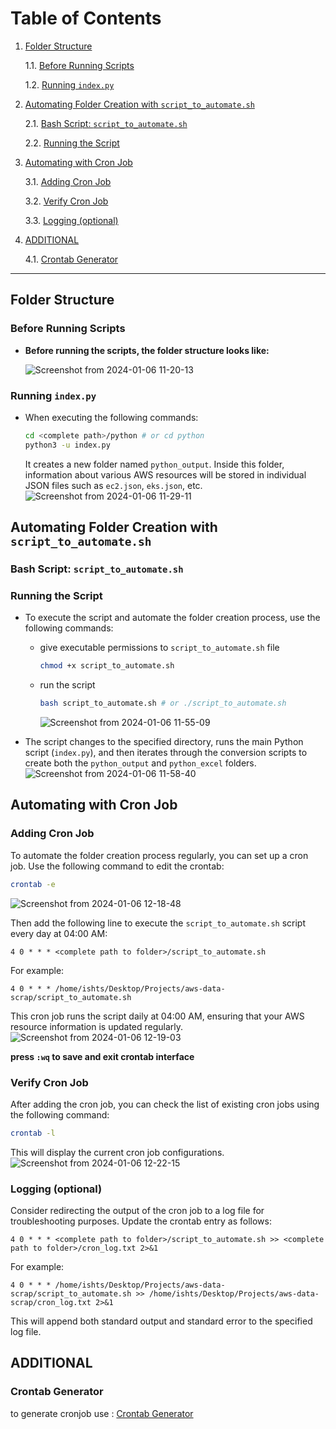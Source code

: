 # Table of Contents
1. [Folder Structure](#folder-structure)
   
   1.1. [Before Running Scripts](#before-running-scripts)
   
   1.2. [Running `index.py`](#running-index)

2. [Automating Folder Creation with `script_to_automate.sh`](#automating-folder-creation)
   
   2.1. [Bash Script: `script_to_automate.sh`](#script-to-automate)
   
   2.2. [Running the Script](#running-script)

3. [Automating with Cron Job](#automating-with-cron-job)
   
   3.1. [Adding Cron Job](#adding-cron-job)
   
   3.2. [Verify Cron Job](#verify-cron-job)
   
   3.3. [Logging (optional)](#logging)

4. [ADDITIONAL](#additional)
   
   4.1. [Crontab Generator](#crontab-generator)

---

## Folder Structure <a name="folder-structure"></a>

### Before Running Scripts <a name="before-running-scripts"></a>

- **Before running the scripts, the folder structure looks like:**

  ![Screenshot from 2024-01-06 11-20-13](https://github.com/ishtiaqSamdani/fetch-aws-resources/assets/82057297/abd2f509-317e-4ff0-b645-56791725f565)

### Running `index.py` <a name="running-index"></a>

- When executing the following commands:
  ```bash
  cd <complete path>/python # or cd python
  python3 -u index.py
  ```
  It creates a new folder named `python_output`. Inside this folder, information about various AWS resources will be stored in individual JSON files such as `ec2.json`, `eks.json`, etc.
  ![Screenshot from 2024-01-06 11-29-11](https://github.com/ishtiaqSamdani/fetch-aws-resources/assets/82057297/5fb53110-198e-47f0-9376-4b8a60b54eaf)

## Automating Folder Creation with `script_to_automate.sh` <a name="automating-folder-creation"></a>

### Bash Script: `script_to_automate.sh` <a name="script-to-automate"></a>

### Running the Script <a name="running-script"></a>

- To execute the script and automate the folder creation process, use the following commands:
  - give executable permissions to `script_to_automate.sh` file
    ```bash
    chmod +x script_to_automate.sh
    ```
  - run the script
    ```bash
    bash script_to_automate.sh # or ./script_to_automate.sh
    ```
    ![Screenshot from 2024-01-06 11-55-09](https://github.com/ishtiaqSamdani/fetch-aws-resources/assets/82057297/fb847392-578f-4bbf-8452-cb0ff761c217)

- The script changes to the specified directory, runs the main Python script (`index.py`), and then iterates through the conversion scripts to create both the `python_output` and `python_excel` folders.
  ![Screenshot from 2024-01-06 11-58-40](https://github.com/ishtiaqSamdani/fetch-aws-resources/assets/82057297/1636bf71-5943-4700-abdd-35e8a7286429)

## Automating with Cron Job <a name="automating-with-cron-job"></a>

### Adding Cron Job <a name="adding-cron-job"></a>

To automate the folder creation process regularly, you can set up a cron job. Use the following command to edit the crontab:
```bash
crontab -e
```
![Screenshot from 2024-01-06 12-18-48](https://github.com/ishtiaqSamdani/fetch-aws-resources/assets/82057297/0d987a8e-8881-4313-a17b-72048f7c0abc)

Then add the following line to execute the `script_to_automate.sh` script every day at 04:00 AM:
```cron
4 0 * * * <complete path to folder>/script_to_automate.sh
```
For example:
```cron
4 0 * * * /home/ishts/Desktop/Projects/aws-data-scrap/script_to_automate.sh
```
This cron job runs the script daily at 04:00 AM, ensuring that your AWS resource information is updated regularly.
![Screenshot from 2024-01-06 12-19-03](https://github.com/ishtiaqSamdani/fetch-aws-resources/assets/82057297/20b3e72f-5d53-4449-8b87-4569cc2cf84e)

**press `:wq` to save and exit crontab interface**

### Verify Cron Job <a name="verify-cron-job"></a>

After adding the cron job, you can check the list of existing cron jobs using the following command:
```bash
crontab -l
```
This will display the current cron job configurations.
![Screenshot from 2024-01-06 12-22-15](https://github.com/ishtiaqSamdani/fetch-aws-resources/assets/82057297/5c79aa05-1308-4a7f-b4e4-ac19a942769f)

### Logging (optional) <a name="logging"></a>

Consider redirecting the output of the cron job to a log file for troubleshooting purposes. Update the crontab entry as follows:
```cron
4 0 * * * <complete path to folder>/script_to_automate.sh >> <complete path to folder>/cron_log.txt 2>&1
```
For example:
```cron
4 0 * * * /home/ishts/Desktop/Projects/aws-data-scrap/script_to_automate.sh >> /home/ishts/Desktop/Projects/aws-data-scrap/cron_log.txt 2>&1
```
This will append both standard output and standard error to the specified log file.

## ADDITIONAL <a name="additional"></a>

### Crontab Generator <a name="crontab-generator"></a>

to generate cronjob use : [Crontab Generator](https://crontab-generator.org/)
```
